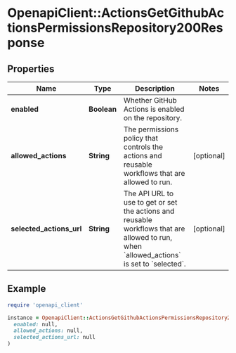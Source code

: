 # OpenapiClient::ActionsGetGithubActionsPermissionsRepository200Response

## Properties

| Name | Type | Description | Notes |
| ---- | ---- | ----------- | ----- |
| **enabled** | **Boolean** | Whether GitHub Actions is enabled on the repository. |  |
| **allowed_actions** | **String** | The permissions policy that controls the actions and reusable workflows that are allowed to run. | [optional] |
| **selected_actions_url** | **String** | The API URL to use to get or set the actions and reusable workflows that are allowed to run, when &#x60;allowed_actions&#x60; is set to &#x60;selected&#x60;. | [optional] |

## Example

```ruby
require 'openapi_client'

instance = OpenapiClient::ActionsGetGithubActionsPermissionsRepository200Response.new(
  enabled: null,
  allowed_actions: null,
  selected_actions_url: null
)
```

